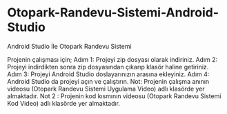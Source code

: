 # Otopark-Randevu-Sistemi-Android-Studio
Android Studio İle Otopark Randevu Sistemi

Projenin çalışması için;
Adım 1: Projeyi zip dosyası olarak indiriniz.
Adım 2: Projeyi indirdikten sonra zip dosyasından çıkarıp klasör haline getiriniz.
Adım 3: Projeyi Android Studio doslayarınızın arasına ekleyiniz.
Adım 4: Android Studio da projeyi açın ve çalıştırın.
Not: Projenin çalışma anının videosu (Otopark Randevu Sistemi Uygulama Video) adlı klasörde yer almaktadır.
Not 2 : Projenin kod kısmının videosu (Otopark Randevu Sistemi Kod Video) adlı klasörde yer almaktadır.
